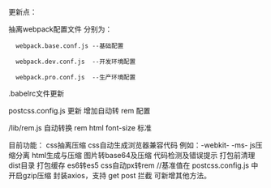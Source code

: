 <!--

  页面title在webpack配置文件中设置

  在 plugins 方法中 new HtmlWebpackPlugin 函数。
    title为页面标题
    favicon为页面ico图标

  css loader 分别在开发配置文件和生产配置文件中分别设置，可分别单独配置方法，若无特殊需求，可将 css loader 合并至 base 配置文件中

 -->
更新点：

  抽离webpack配置文件 分别为：

      webpack.base.conf.js --基础配置

      webpack.dev.conf.js  --开发环境配置

      webpack.pro.conf.js  --生产环境配置

  .babelrc文件更新

  postcss.config.js 更新 增加自动转 rem 配置

  /lib/rem.js 自动转换 rem html font-size 标准

目前功能：
  css抽离压缩
  css自动生成浏览器兼容代码 例如：-webkit- -ms-
  js压缩分离
  html生成与压缩
  图片转base64及压缩
  代码检测及错误提示
  打包前清理dist目录
  打包缓存
  es6转es5
  css自动px转rem  //基准值在 postcss.config.js 中
  开启gzip压缩
  封装axios，支持 get post 拦截 可新增其他方法。
